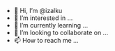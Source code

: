 - 👋 Hi, I’m @izalku
- 👀 I’m interested in ...
- 🌱 I’m currently learning ...
- 💞️ I’m looking to collaborate on ...
- 📫 How to reach me ...

<!---
izalku/izalku is a ✨ special ✨ repository because its `README.md` (this file) appears on your GitHub profile.
You can click the Preview link to take a look at your changes.
--->
